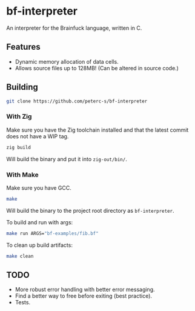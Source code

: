 # bf-interpreter
An interpreter for the Brainfuck language, written in C.

## Features
- Dynamic memory allocation of data cells.
- Allows source files up to 128MB! (Can be altered in source code.)

## Building
```bash
git clone https://github.com/peterc-s/bf-interpreter
```

### With Zig
Make sure you have the Zig toolchain installed and that the latest commit does not
have a WIP tag.

```bash
zig build
```

Will build the binary and put it into `zig-out/bin/`.

### With Make
Make sure you have GCC.

```bash
make
```

Will build the binary to the project root directory as `bf-interpreter`.

To build and run with args:
```bash
make run ARGS="bf-examples/fib.bf"
```

To clean up build artifacts:
```bash
make clean
```

## TODO
- More robust error handling with better error messaging.
- Find a better way to free before exiting (best practice).
- Tests.
